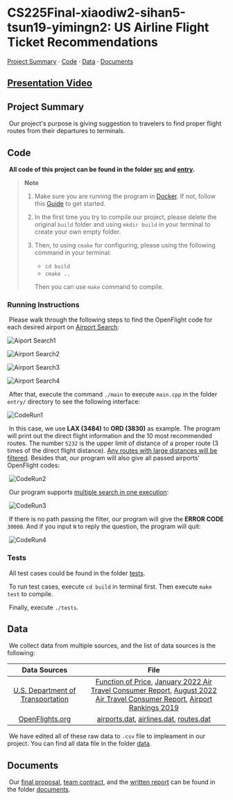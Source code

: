# CS225Final-xiaodiw2-sihan5-tsun19-yimingn2: US Airline Flight Ticket Recommendations

[Project Summary](https://github.com/JasonChen-sihan5/CS225Final-xiaodiw2-sihan5-tsun19-yimingn2/blob/main/README.md#project-summary) · [Code](https://github.com/JasonChen-sihan5/CS225Final-xiaodiw2-sihan5-tsun19-yimingn2/blob/main/README.md#code) · [Data](https://github.com/JasonChen-sihan5/CS225Final-xiaodiw2-sihan5-tsun19-yimingn2/blob/main/README.md#data) · [Documents](https://github.com/JasonChen-sihan5/CS225Final-xiaodiw2-sihan5-tsun19-yimingn2/blob/main/README.md#documents)

## [Presentation Video]()

## Project Summary

​	Our project's purpose is giving suggestion to travelers to find proper flight routes from their departures to terminals.

## Code

​	**All code of this project can be found in the folder [src](https://github.com/JasonChen-sihan5/CS225Final-xiaodiw2-sihan5-tsun19-yimingn2/tree/main/src) and [entry](https://github.com/JasonChen-sihan5/CS225Final-xiaodiw2-sihan5-tsun19-yimingn2/tree/main/entry).** 

> **Note**
>
> 1. Make sure you are running the program in [Docker](https://www.docker.com/). If not, follow this [Guide](https://courses.engr.illinois.edu/cs225/sp2022/resources/own-machine/) to get started.
>
> 2. In the first time you try to compile our project, please delete the original `build` folder and using `mkdir build` in your terminal to create your own empty folder.
>
> 3. Then, to using `cmake` for configuring, please using the following command in your terminal:
>
>    - `cd build`
>    - `cmake ..`
>
>    Then you can use `make` command to compile.

### Running Instructions

​	Please walk through the following steps to find the OpenFlight code for each desired airport on [Airport Search](https://openflights.org/html/apsearch):

![Aiport Search1](https://github.com/JasonChen-sihan5/CS225Final-xiaodiw2-sihan5-tsun19-yimingn2/blob/main/documents/Materials/AirportSearch1.png)

![Airport Search2](https://github.com/JasonChen-sihan5/CS225Final-xiaodiw2-sihan5-tsun19-yimingn2/blob/main/documents/Materials/AirportSearch2.png)

![Airport Search3](https://github.com/JasonChen-sihan5/CS225Final-xiaodiw2-sihan5-tsun19-yimingn2/blob/main/documents/Materials/AirportSearch3.png)

![Airport Search4](https://github.com/JasonChen-sihan5/CS225Final-xiaodiw2-sihan5-tsun19-yimingn2/blob/main/documents/Materials/AirportSearch4.png)

​	After that, execute the command `./main` to execute `main.cpp` in the folder `entry/` directory to see the following interface:

![CodeRun1](https://github.com/JasonChen-sihan5/CS225Final-xiaodiw2-sihan5-tsun19-yimingn2/blob/main/documents/Materials/CodeRun1.png)

​	In this case, we use **LAX (3484)** to **ORD (3830)** as example. The program will print out the direct flight information and the 10 most recommended routes. The number `5232` is the upper limit of distance of a proper route (3 times of the direct flight distance). <u>Any routes with large distances will be filtered</u>. Besides that, our program will also give all passed airports' OpenFlight codes:

​	![CodeRun2](https://github.com/JasonChen-sihan5/CS225Final-xiaodiw2-sihan5-tsun19-yimingn2/blob/main/documents/Materials/CodeRun2.png)

​	Our program supports <u>multiple search in one execution</u>:

​	![CodeRun3](https://github.com/JasonChen-sihan5/CS225Final-xiaodiw2-sihan5-tsun19-yimingn2/blob/main/documents/Materials/CodeRun3.png)

​	If there is no path passing the filter, our program will give the **ERROR CODE** `30000`. And if you input `N` to reply the question, the program will quit:

​	![CodeRun4](https://github.com/JasonChen-sihan5/CS225Final-xiaodiw2-sihan5-tsun19-yimingn2/blob/main/documents/Materials/CodeRun4.png)

### Tests

​	All test cases could be found in the folder [tests](https://github.com/JasonChen-sihan5/CS225Final-xiaodiw2-sihan5-tsun19-yimingn2/tree/main/tests). 

​	To run test cases, execute `cd build` in terminal first. Then execute `make test` to compile.

​	Finally, execute `./tests`.

## Data

​	We collect data from multiple sources, and the list of data sources is the following:

|                         Data Sources                         |                             File                             |
| :----------------------------------------------------------: | :----------------------------------------------------------: |
| [U.S. Department of Transportation](https://www.transportation.gov/) | [Function of Price](https://github.com/JasonChen-sihan5/CS225Final-xiaodiw2-sihan5-tsun19-yimingn2/blob/main/data/Function%20of%20Price.pdf), [January 2022 Air Travel Consumer Report](https://www.transportation.gov/individuals/aviation-consumer-protection/january-2022-air-travel-consumer-report), [August 2022 Air Travel Consumer Report](https://www.transportation.gov/individuals/aviation-consumer-protection/august-2022-air-travel-consumer-report), [Airport Rankings 2019](https://www.bts.gov/airport-rankings-2019) |
|     [OpenFlights.org](https://openflights.org/data.html)     | [airports.dat](https://raw.githubusercontent.com/jpatokal/openflights/master/data/airports.dat), [airlines.dat](https://raw.githubusercontent.com/jpatokal/openflights/master/data/airlines.dat), [routes.dat](https://raw.githubusercontent.com/jpatokal/openflights/master/data/routes.dat) |

​	We have edited all of these raw data to `.csv` file to impleament in our project. You can find all data file in the folder [data](https://github.com/JasonChen-sihan5/CS225Final-xiaodiw2-sihan5-tsun19-yimingn2/tree/main/data).

## Documents

​	Our [final proposal](https://github.com/JasonChen-sihan5/CS225Final-xiaodiw2-sihan5-tsun19-yimingn2/blob/main/documents/Final%20Proposal.md), [team contract](https://github.com/JasonChen-sihan5/CS225Final-xiaodiw2-sihan5-tsun19-yimingn2/blob/main/documents/Team%20Contract.md), and the [written report]() can be found in the folder [documents](https://github.com/JasonChen-sihan5/CS225Final-xiaodiw2-sihan5-tsun19-yimingn2/tree/main/documents).
